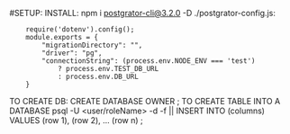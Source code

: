 #SETUP:
    INSTALL: npm i postgrator-cli@3.2.0 -D
    ./postgrator-config.js:

        require('dotenv').config();
        module.exports = {
            "migrationDirectory": "",
            "driver": "pg",
            "connectionString": (process.env.NODE_ENV === 'test')
                ? process.env.TEST_DB_URL
                : process.env.DB_URL
        }
TO CREATE DB:
    CREATE DATABASE <dbName> OWNER <roleName> ;
TO CREATE TABLE INTO A DATABASE
    psql -U <user/roleName> -d <dbName> -f <filePath> ||
    INSERT INTO <tableName> (columns) VALUES 
        (row 1),
        (row 2), ...
        (row n) ; 

        